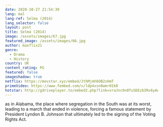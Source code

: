 ```yaml
---
date: 2020-10-27 21:54:39
lang: mal
lang-ref: Selma (2014)
lang_selector: false
layout: post
title: Selma (2014)
image: /assets/images/67.jpg
featured_image: /assets/images/66.jpg
author: maxflix21
genre:
  - Drama
  - History
country: UK
content_rating: PG
featured: false
imageshadow: true
netflix: https://movstar.xyz/embed/JthMjmh6OB2zHmT
primeVideo: https://www.fembed.com/v/ldp4xsn0wmr01k0
hotstar: http://gdriveplayer.to/embed2.php?link=vraJnc9n0TuSDEzbIRv6yAA0Ta9SvKWTJQqD2ggmo5FWtwY81rE5f%252F%252FQYtj3kfv7KhBX5JfzSknyyI3Z0wAsbt%252Bx%252FaV4LM7e%252B87eGzOK4q4gQKsVUJfH9GEb1a9h0c%252BQCJVBP08jEx%252BdBKft7uggfpTeaWoScK5ga64PZCGVikTfeEnbHaDMxN%252BRAY0AFNdZY%253D
---
```

as in Alabama, the place where segregation in the South was at its worst, leading to a march that ended in violence, forcing a famous statement by President Lyndon B. Johnson that ultimately led to the signing of the Voting Rights Act.